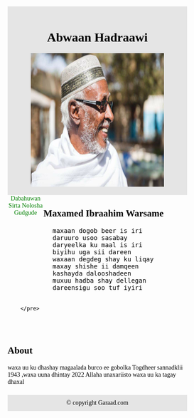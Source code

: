 
<html>
<head>
<meta name="viewport" content="width=device-width, initial-scale=1.0">
<link rel="stylesheet" href="./responsive.css">
<style>
    * {
    box-sizing: border-box;
    text-decoration: none;
    color:black;
  }
  a:link {
  color: green;
  background-color: transparent;
  text-decoration: none;
}
a:visited {
  color: pink;
  background-color: transparent;
  text-decoration: none;
}
a:hover {
  color: red;
  background-color: transparent;
  text-decoration: none;
}
a:active {
  color: yellow;
  background-color: transparent;
  text-decoration: none;
}
  .menu {
    float: left;
    width: 20%;
    text-align: center;
  }
  
  .menu a {
    background-color: #e5e5e5;
    padding: 8px;
    margin-top: 7px;
    display: block;
    width: 100%;
    color: black;
  }
  
  .main {
    float: left;
    width: 60%;
    padding: 0 20px;
  }
  
  .right {
    background-color: #e5e5e5;
    float: left;
    width: 20%;
    padding: 15px;
    margin-top: 7px;
    text-align: center;
  }
  
  @media only screen and (max-width: 620px) {
    /* For mobile phones: */
    .menu, .main, .right {
      width: 100%;
    }
  }
</style>
</head>
<body style="font-family:Verdana;color:#aaaaaa;">

<div style="background-color:#e5e5e5;padding:15px;text-align:center;">
  <h1>Abwaan Hadraawi</h1>
  <img style="height: 300px; width: 300px;" src="./hadraawi.jpg" alt="Abwaan hadraawi">
</div>

<div style="overflow:auto">
  <div class="menu">
    <a href="https://www.youtube.com/watch?v=beMHSzswWUY&ab_channel=HeersareShow">Dabahuwan</a><br>
        <a href="https://www.youtube.com/watch?v=ydfbRMHMyCI&t=1929s&ab_channel=RamaasnewsOnlineTv">Sirta Nolosha</a><br>
        <a href="https://www.youtube.com/watch?v=CFHC_TaQiOU&ab_channel=SomalilandHD">Gudgude</a>
  </div>

  <div class="main">
    <h2>Maxamed Ibraahim Warsame</h2>
    <pre>
            maxaan dogob beer is iri
            daruuro usoo sasabay
            daryeelka ku maal is iri 
            biyihu uga sii dareen 
            waxaan degdeg shay ku liqay
            maxay shishe ii damqeen 
            kashayda dalooshadeen 
            muxuu hadba shay dellegan
            dareensigu soo tuf iyiri

        </pre>
  </div>

  <div class="right">
    <h2>About</h2>
    <p>waxa uu ku dhashay magaalada burco ee gobolka Togdheer sannadklii 1943 ,waxa uuna dhintay 2022 Allaha unaxariisto waxa uu ka tagay dhaxal</p>
  </div>
</div>

<div style="background-color:#e5e5e5;text-align:center;padding:10px;margin-top:7px;">© copyright Garaad.com</div>

</body>
</html>

